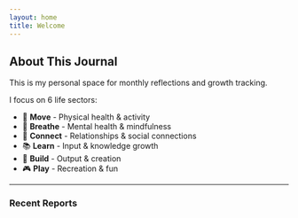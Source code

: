 ```yaml
---
layout: home
title: Welcome
---
```


## About This Journal

This is my personal space for monthly reflections and growth tracking.

I focus on 6 life sectors:
- 🏃 **Move** - Physical health & activity
- 🧘 **Breathe** - Mental health & mindfulness
- 🤝 **Connect** - Relationships & social connections
- 📚 **Learn** - Input & knowledge growth
- 🔨 **Build** - Output & creation
- 🎮 **Play** - Recreation & fun

---

### Recent Reports
